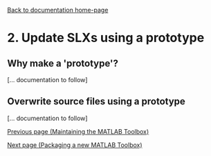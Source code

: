 [Back to documentation home-page](https://github.com/HAPiWEC/HAPiGYM_docs/blob/main/README.md)

# 2. Update SLXs using a prototype

## Why make a 'prototype'?

[... documentation to follow]

## Overwrite source files using a prototype

[... documentation to follow]


[Previous page (Maintaining the MATLAB Toolbox)](https://github.com/HAPiWEC/HAPiGYM_docs/blob/main/Pages/Developer-instructions/1-Maintaining-the-MATLAB-Toolbox.md)

[Next page (Packaging a new MATLAB Toolbox)](https://github.com/HAPiWEC/HAPiGYM_docs/blob/main/Pages/Developer-instructions/3-Packaging-a-new-MATLAB-Toolbox.md)
